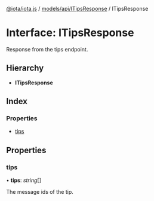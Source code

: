 [@iota/iota.js](../README.md) / [models/api/ITipsResponse](../modules/models_api_itipsresponse.md) / ITipsResponse

# Interface: ITipsResponse

Response from the tips endpoint.

## Hierarchy

* **ITipsResponse**

## Index

### Properties

* [tips](models_api_itipsresponse.itipsresponse.md#tips)

## Properties

### tips

• **tips**: *string*[]

The message ids of the tip.
